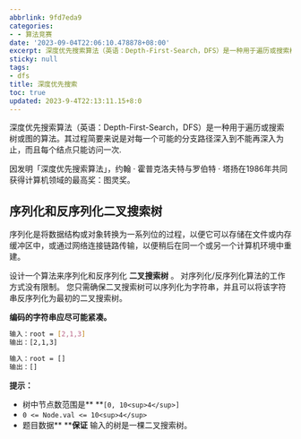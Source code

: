 ```yaml
---
abbrlink: 9fd7eda9
categories:
- - 算法竞赛
date: '2023-09-04T22:06:10.478878+08:00'
excerpt: 深度优先搜索算法（英语：Depth-First-Search，DFS）是一种用于遍历或搜索树或图的算法。其过程简要来说是对每一个可能的分支路径深入到不能再深入为止，而且每个结点只能访问一次. 因发明「深度优先搜索算法」，约翰 · 霍普克洛夫特与罗伯特 · 塔扬在1986年共同获得计算机领域的最高奖：图灵奖。 序列化和反序列化二叉搜索树 序列化是将数据结构或对象转换为一系列位的过程，以便它可以存储在...
sticky: null
tags:
- dfs
title: 深度优先搜索
toc: true
updated: 2023-9-4T22:13:11.15+8:0
---
```

深度优先搜索算法（英语：Depth-First-Search，DFS）是一种用于遍历或搜索树或图的算法。其过程简要来说是对每一个可能的分支路径深入到不能再深入为止，而且每个结点只能访问一次.

因发明「深度优先搜索算法」，约翰 · 霍普克洛夫特与罗伯特 · 塔扬在1986年共同获得计算机领域的最高奖：图灵奖。


## 序列化和反序列化二叉搜索树

序列化是将数据结构或对象转换为一系列位的过程，以便它可以存储在文件或内存缓冲区中，或通过网络连接链路传输，以便稍后在同一个或另一个计算机环境中重建。

设计一个算法来序列化和反序列化 **二叉搜索树** 。 对序列化/反序列化算法的工作方式没有限制。 您只需确保二叉搜索树可以序列化为字符串，并且可以将该字符串反序列化为最初的二叉搜索树。

**编码的字符串应尽可能紧凑。**

```bash
输入：root = [2,1,3]
输出：[2,1,3]
```

```bash
输入：root = []
输出：[]
```

**提示：**

* 树中节点数范围是** **`[0, 10<sup>4</sup>]`
* `0 <= Node.val <= 10<sup>4</sup>`
* 题目数据** ****保证** 输入的树是一棵二叉搜索树。

